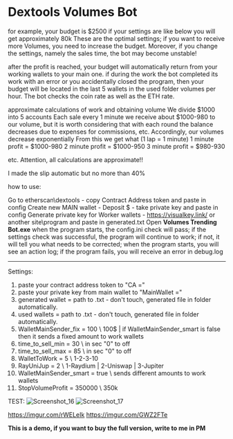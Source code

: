 # Dextools Volumes Bot

for example, your budget is $2500
if your settings are like below you will get approximately 80k
These are the optimal settings; if you want to receive more Volumes, you need to increase the budget.
Moreover, if you change the settings, namely the sales time, the bot may become unstable!

after the profit is reached, your budget will automatically return from your working wallets to your main one.
if during the work the bot completed its work with an error or you accidentally closed the program, then your budget will be located in the last 5 wallets in the used folder
volumes per hour.
The bot checks the coin rate as well as the ETH rate.

approximate calculations of work and obtaining volume
We divide $1000 into 5 accounts
Each sale every 1 minute we receive about $1000-980 to our volume, but it is worth considering that with each round the balance decreases due to expenses for commissions, etc. Accordingly, our volumes decrease exponentially
From this we get what (1 lap = 1 minute)
1 minute profit = $1000-980
2 minute profit = $1000-950
3 minute profit = $980-930

etc.
Attention, all calculations are approximate!!


I made the slip automatic but no more than 40%

how to use:

Go to etherscan\dextools - copy Contract Address token and paste in config
Create new MAIN wallet - Deposit $ - take private key and paste in config
Generate private key for Worker wallets - https://visualkey.link/ or another site\program and paste in generated.txt
Open **Volumes Trending Bot.exe** when the program starts, the config.ini check will pass; if the settings check was successful, the program will continue to work; if not, it will tell you what needs to be corrected; when the program starts, you will see an action log; if the program fails, you will receive an error in debug.log


-------------------------------------------------

Settings:

1. paste your contract address token to "CA ="
2. paste your private key from main wallet to "MainWallet ="
3. generated wallet = path to .txt - don't touch, generated file in folder automatically.
4. used wallets = path to .txt - don't touch, generated file in folder automatically.
5. WalletMainSender_fix = 100 \\ 100$ | if WalletMainSender_smart is false then it sends a fixed amount to work wallets
6. time_to_sell_min = 30 \\ in sec "0" to off
7. time_to_sell_max = 85 \\ in sec "0" to off
8. WalletToWork = 5 \\ 1-2-3-10
9. RayUniJup = 2 \\ 1-Raydium | 2-Uniswap | 3-Jupiter
10. WalletMainSender_smart = true \\ sends different amounts to work wallets
11. StopVolumeProfit = 350000 \\ 350k

TEST:
![Screenshot_16](https://github.com/turbor1/Dextools-Volumes-Bot/assets/155108454/95ea7405-aed3-4e66-9e28-4b4f6203c4cc)
![Screenshot_17](https://github.com/turbor1/Dextools-Volumes-Bot/assets/155108454/b3f18d92-0dca-4216-848d-0c7c7b439d4d)

https://imgur.com/rWELeIk
https://imgur.com/GWZ2FTe

**This is a demo, if you want to buy the full version, write to me in PM**
